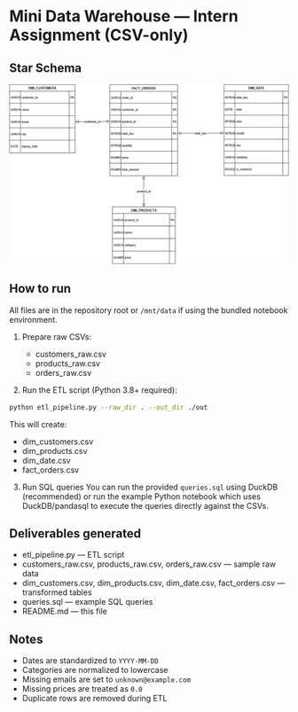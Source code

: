 # Mini Data Warehouse — Intern Assignment (CSV-only)

## Star Schema
![Star Schema](star_schema.png)

## How to run
All files are in the repository root or `/mnt/data` if using the bundled notebook environment.

1. Prepare raw CSVs:
   - customers_raw.csv
   - products_raw.csv
   - orders_raw.csv

2. Run the ETL script (Python 3.8+ required):
```bash
python etl_pipeline.py --raw_dir . --out_dir ./out
```

This will create:
- dim_customers.csv
- dim_products.csv
- dim_date.csv
- fact_orders.csv

3. Run SQL queries
You can run the provided `queries.sql` using DuckDB (recommended) or run the example Python notebook which uses DuckDB/pandasql to execute the queries directly against the CSVs.

## Deliverables generated
- etl_pipeline.py — ETL script
- customers_raw.csv, products_raw.csv, orders_raw.csv — sample raw data
- dim_customers.csv, dim_products.csv, dim_date.csv, fact_orders.csv — transformed tables
- queries.sql — example SQL queries
- README.md — this file

## Notes
- Dates are standardized to `YYYY-MM-DD`
- Categories are normalized to lowercase
- Missing emails are set to `unknown@example.com`
- Missing prices are treated as `0.0`
- Duplicate rows are removed during ETL
